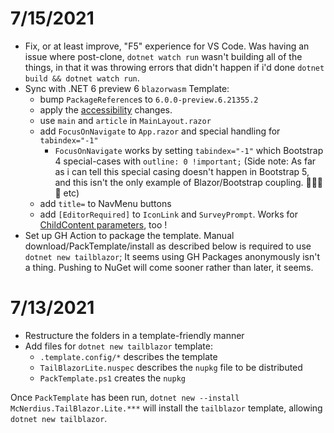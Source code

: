 # 7/15/2021

- Fix, or at least improve, "F5" experience for VS Code. Was having an issue where post-clone, `dotnet watch run` wasn't building all of the things, in that it was throwing errors that didn't happen if i'd done `dotnet build && dotnet watch run`.
- Sync with .NET 6 preview 6 `blazorwasm` Template:
  - bump `PackageReference`s to `6.0.0-preview.6.21355.2`
  - apply the [accessibility](https://devblogs.microsoft.com/aspnet/asp-net-core-updates-in-net-6-preview-6/#improved-blazor-accessibility) changes.
  - use `main` and `article` in `MainLayout.razor`
  - add `FocusOnNavigate` to `App.razor` and special handling for `tabindex="-1"`
    - `FocusOnNavigate` works by setting `tabindex="-1"` which Bootstrap 4 special-cases with `outline: 0 !important;` (Side note: As far as i can tell this special casing doesn't happen in Bootstrap 5, and this isn't the only example of Blazor/Bootstrap coupling. 🤔🤨😒🙁 etc)
  - add `title=` to NavMenu buttons
  - add `[EditorRequired]` to `IconLink` and `SurveyPrompt`. Works for [ChildContent parameters](Assets/[EditorRequired].png), too !
- Set up GH Action to package the template. Manual download/PackTemplate/install as described below is required to use `dotnet new tailblazor`; It seems using GH Packages anonymously isn't a thing. Pushing to NuGet will come sooner rather than later, it seems.

# 7/13/2021

- Restructure the folders in a template-friendly manner
- Add files for `dotnet new tailblazor` template:
  - `.template.config/*` describes the template
  - `TailBlazorLite.nuspec` describes the `nupkg` file to be distributed
  - `PackTemplate.ps1` creates the `nupkg`

Once `PackTemplate` has been run, `dotnet new --install McNerdius.TailBlazor.Lite.***` will install the `tailblazor` template, allowing `dotnet new tailblazor`.
